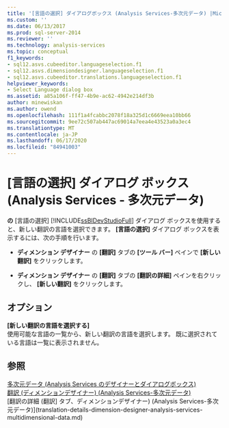 ```yaml
---
title: '[言語の選択] ダイアログボックス (Analysis Services-多次元データ) |Microsoft Docs'
ms.custom: ''
ms.date: 06/13/2017
ms.prod: sql-server-2014
ms.reviewer: ''
ms.technology: analysis-services
ms.topic: conceptual
f1_keywords:
- sql12.asvs.cubeeditor.languageselection.f1
- sql12.asvs.dimensiondesigner.languageselection.f1
- sql12.asvs.cubeeditor.translations.languageselection.f1
helpviewer_keywords:
- Select Language dialog box
ms.assetid: a85a106f-ff47-4b9e-ac62-4942e214df3b
author: minewiskan
ms.author: owend
ms.openlocfilehash: 111f1a4fcabbc2078f18a325d1c6669eea10bb66
ms.sourcegitcommit: 9ee72c507ab447ac69014a7eea4e43523a0a3ec4
ms.translationtype: MT
ms.contentlocale: ja-JP
ms.lasthandoff: 06/17/2020
ms.locfileid: "84941003"
---
```

# <a name="select-language-dialog-box-analysis-services---multidimensional-data"></a>[言語の選択] ダイアログ ボックス  (Analysis Services - 多次元データ)
  **の** [言語の選択] [!INCLUDE[ssBIDevStudioFull](../includes/ssbidevstudiofull-md.md)] ダイアログ ボックスを使用すると、新しい翻訳の言語を選択できます。 **[言語の選択]** ダイアログ ボックスを表示するには、次の手順を行います。  
  
-   **ディメンション デザイナー** の **[翻訳]** タブの **[ツール バー]** ペインで **[新しい翻訳]** をクリックします。  
  
-   **ディメンション デザイナー** の **[翻訳]** タブの **[翻訳の詳細]** ペインを右クリックし、 **[新しい翻訳]** をクリックします。  
  
## <a name="options"></a>オプション  
 **[新しい翻訳の言語を選択する]**  
 使用可能な言語の一覧から、新しい翻訳の言語を選択します。 既に選択されている言語は一覧に表示されません。  
  
## <a name="see-also"></a>参照  
 [多次元データ &#40;Analysis Services のデザイナーとダイアログボックス&#41;](analysis-services-designers-and-dialog-boxes-multidimensional-data.md)   
 [翻訳 &#40;ディメンションデザイナー&#41; &#40;Analysis Services-多次元データ&#41;](translations-dimension-designer-analysis-services-multidimensional-data.md)   
 [翻訳の詳細 &#40;翻訳] タブ、ディメンションデザイナー&#41; &#40;Analysis Services-多次元データ&#41;](translation-details-dimension-designer-analysis-services-multidimensional-data.md)  
  
  

